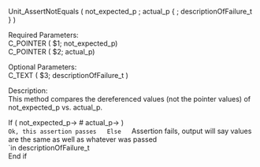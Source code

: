 ﻿Unit_AssertNotEquals ( not_expected_p ; actual_p { ; descriptionOfFailure_t } )    Required Parameters:  C_POINTER ( $1; not_expected_p)  C_POINTER ( $2; actual_p)    Optional Parameters:  C_TEXT ( $3; descriptionOfFailure_t )    Description:  This method compares the dereferenced values (not the pointer values) of not_expected_p vs. actual_p.    If ( not_expected_p-> # actual_p-> )      `Ok, this assertion passes  Else      `Assertion fails, output will say values are the same as well as whatever was passed      `in descriptionOfFailure_t  End if
